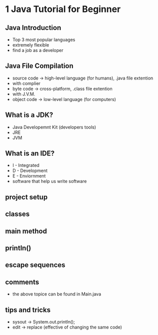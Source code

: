 # 1 Java Tutorial for Beginner

## Java Introduction
+ Top 3 most popular languages
+ extremely flexible
+ find a job as a developer

## Java File Compilation
+ source code -> high-level language (for humans), .java file extention
+ with complier
+ byte code -> cross-platform, .class file extention
+ with J.V.M.
+ object code -> low-level language (for computers)

## What is a JDK?
+ Java Developemnt Kit (developers tools)
+ JRE
+ JVM

## What is an IDE?
+ I - Integrated
+ D - Development
+ E - Enviornment
+ software that help us write software

## project setup
## classes
## main method
## println()
## escape sequences
## comments
+ the above topice can be found in Main.java

## tips and tricks
+ sysout -> System.out.println();
+ edit -> replace (effective of changing the same code)